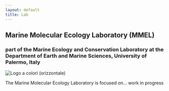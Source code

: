 ```yaml
---
layout: default
title: Lab
---
```


## Marine Molecular Ecology Laboratory (MMEL)
### part of the Marine Ecology and Conservation Laboratory at the Department of Earth and Marine Sciences, University of Palermo, Italy 
![Logo a colori (orizzontale)](https://github.com/user-attachments/assets/77905257-dcd9-4d72-8c8c-e7e70d8bb7ab)

The Marine Molecular Ecology Laboratory is focused on... work in progress
<br>


